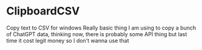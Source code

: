 # ClipboardCSV
Copy text to CSV for windows
Really basic thing I am using to copy a bunch of ChatGPT data, thinking now, there is probably some API thing but last time it cost legit money so I don't wanna use that
